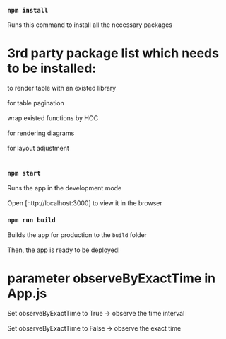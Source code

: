 ### `npm install` 
Runs this command to install all the necessary packages

# 3rd party package list which needs to be installed:
<react-bootstrap-table-next> to render table with an existed library <br><br>
<react-bootstrap-table2-paginator> for table pagination <br><br>
<react-bootstrap-table2-toolkit> wrap existed functions by HOC <br><br>
<react-chartjs-2> for rendering diagrams <br><br>
<reactstrap> for layout adjustment <br><br>

### `npm start`
Runs the app in the development mode <br><br>
Open [http://localhost:3000] to view it in the browser

### `npm run build`
Builds the app for production to the `build` folder <br><br>
Then, the app is ready to be deployed!

# parameter observeByExactTime in App.js
Set observeByExactTime to True -> observe the time interval <br><br>
Set observeByExactTime to False -> observe the exact time <br><br>